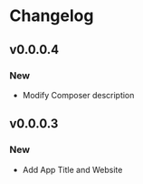 # Changelog

## v0.0.0.4

### New

* Modify Composer description 

## v0.0.0.3

### New

* Add App Title and Website